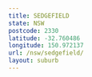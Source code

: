 ```yaml
---
title: SEDGEFIELD
state: NSW
postcode: 2330
latitude: -32.760486
longitude: 150.972137
url: /nsw/sedgefield/
layout: suburb
---
```

